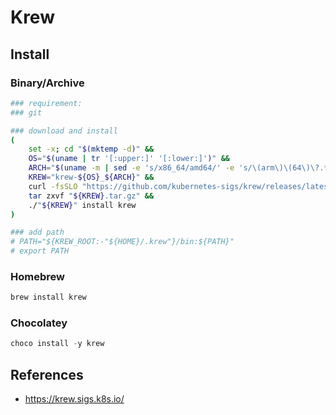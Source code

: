 # Krew

## Install

### Binary/Archive

```bash
### requirement:
### git

### download and install
(
    set -x; cd "$(mktemp -d)" &&
    OS="$(uname | tr '[:upper:]' '[:lower:]')" &&
    ARCH="$(uname -m | sed -e 's/x86_64/amd64/' -e 's/\(arm\)\(64\)\?.*/\1\2/' -e 's/aarch64$/arm64/')" &&
    KREW="krew-${OS}_${ARCH}" &&
    curl -fsSLO "https://github.com/kubernetes-sigs/krew/releases/latest/download/${KREW}.tar.gz" &&
    tar zxvf "${KREW}.tar.gz" &&
    ./"${KREW}" install krew
)

### add path
# PATH="${KREW_ROOT:-"${HOME}/.krew"}/bin:${PATH}"
# export PATH
```

### Homebrew

```sh
brew install krew
```

### Chocolatey

```ps1
choco install -y krew
```

## References

- <https://krew.sigs.k8s.io/>
